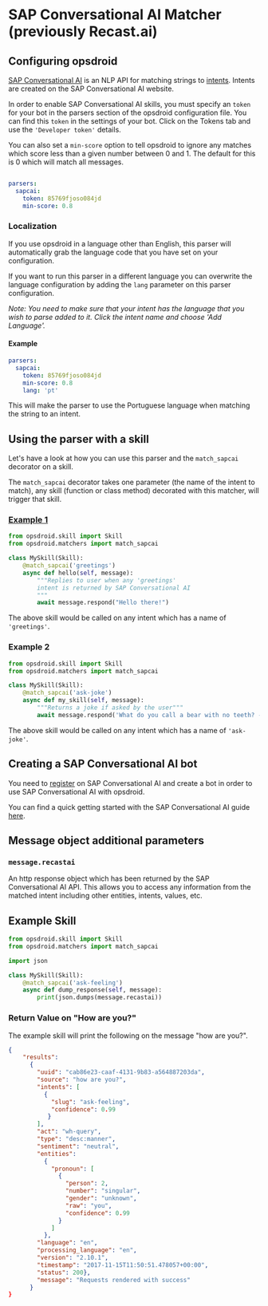 # SAP Conversational AI Matcher (previously Recast.ai)

## Configuring opsdroid

[SAP Conversational AI](https://cai.tools.sap/) is an NLP API for matching strings to [intents](https://cai.tools.sap/docs/concepts/intent). Intents are created on the SAP Conversational AI website.

In order to enable SAP Conversational AI skills, you must specify an `token` for your bot in the parsers section of the opsdroid configuration file.
You can find this `token` in the settings of your bot. Click on the Tokens tab and use the `'Developer token'` details.

You can also set a `min-score` option to tell opsdroid to ignore any matches which score less than a given number between 0 and 1. The default for this is 0 which will match all messages.

```yaml

parsers:
  sapcai:
    token: 85769fjoso084jd
    min-score: 0.8
```

### Localization

If you use opsdroid in a language other than English, this parser will automatically grab the language code that you have set on your configuration.

If you want to run this parser in a different language you can overwrite the language configuration by adding the `lang` parameter on this parser configuration.

_Note: You need to make sure that your intent has the language that you wish to parse added to it. Click the intent name and choose 'Add Language'._

#### Example

```yaml
parsers:
  sapcai:
    token: 85769fjoso084jd
    min-score: 0.8
    lang: 'pt'
```

This will make the parser to use the Portuguese language when matching the string to an intent.

## Using the parser with a skill

Let's have a look at how you can use this parser and the `match_sapcai` decorator on a skill. 

The `match_sapcai` decorator takes one parameter (the name of the intent to match), any skill (function or class method) decorated with this matcher, will trigger that skill.

### [Example 1](#example1)

```python
from opsdroid.skill import Skill
from opsdroid.matchers import match_sapcai

class MySkill(Skill):
    @match_sapcai('greetings')
    async def hello(self, message):
        """Replies to user when any 'greetings'
        intent is returned by SAP Conversational AI
        """
        await message.respond("Hello there!")
```

The above skill would be called on any intent which has a name of `'greetings'`.

### Example 2

```python
from opsdroid.skill import Skill
from opsdroid.matchers import match_sapcai

class MySkill(Skill):
    @match_sapcai('ask-joke')
    async def my_skill(self, message):
        """Returns a joke if asked by the user"""
        await message.respond('What do you call a bear with no teeth? -- A gummy bear!')
```

The above skill would be called on any intent which has a name of `'ask-joke'`.


## Creating a SAP Conversational AI bot
You need to [register](https://cai.tools.sap/signup) on SAP Conversational AI and create a bot in order to use SAP Conversational AI with opsdroid.

You can find a quick getting started with the SAP Conversational AI guide [here](https://cai.tools.sap/docs/concepts/create-builder-bot).


## Message object additional parameters

### `message.recastai`

An http response object which has been returned by the SAP Conversational AI API. This allows you to access any information from the matched intent including other entities, intents, values, etc.


## Example Skill

```python
from opsdroid.skill import Skill
from opsdroid.matchers import match_sapcai

import json

class MySkill(Skill):
    @match_sapcai('ask-feeling')
    async def dump_response(self, message):
        print(json.dumps(message.recastai))
```

### Return Value on "How are you?"

The example skill will print the following on the message "how are you?".

```json
{
    "results":
      {
        "uuid": "cab86e23-caaf-4131-9b83-a564887203da",
        "source": "how are you?",
        "intents": [
          {
            "slug": "ask-feeling",
            "confidence": 0.99
           }
        ],
        "act": "wh-query",
        "type": "desc:manner",
        "sentiment": "neutral",
        "entities":
          {
            "pronoun": [
              {
                "person": 2,
                "number": "singular",
                "gender": "unknown",
                "raw": "you",
                "confidence": 0.99
              }
            ]
          },
        "language": "en",
        "processing_language": "en",
        "version": "2.10.1",
        "timestamp": "2017-11-15T11:50:51.478057+00:00",
        "status": 200},
        "message": "Requests rendered with success"
      }
}
```


